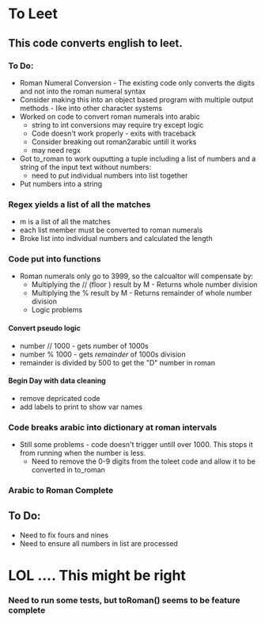 
# To Leet
## This code converts english to leet.
### To Do:
- Roman Numeral Conversion - The existing code only converts the digits  and not into the roman numeral syntax
- Consider making this into an object based program with multiple output methods -  like into other character systems
- Worked on code to convert roman numerals into arabic
  - string to int conversions may require try except logic
  - Code doesn't work properly - exits with traceback
  - Consider breaking out roman2arabic untill it works
  - may need regx
- Got to_roman to work ouputting a tuple including a list of numbers and a string of the input text without numbers:
  - need to put individual numbers into list together
-  Put numbers into a string
### Regex yields a list of all the matches
- m is a list of all the matches
- each list member must be converted to roman numerals
- Broke list into individual numbers and calculated the length
### Code put into functions
- Roman numerals only go to 3999, so the calcualtor will compensate by:
  - Multiplying the // (floor ) result by M - Returns whole number division
  - Multiplying the % result by M - Returns remainder of whole number division
  - Logic problems

#### Convert pseudo logic
  - number // 1000 - gets number of 1000s
  - number % 1000 - gets *remainder* of 1000s division
  - remainder is divided by 500 to get the "D" number in roman

#### Begin Day with data cleaning 
- remove depricated code
- add labels to print to show var names

### Code breaks arabic into dictionary at roman intervals 
- Still some problems -  code doesn't trigger untill over 1000. This stops it from running when the number is less.
  - Need to remove the 0-9 digits from the toleet code and allow it to be converted in to_roman
### Arabic to Roman Complete

## To Do:
  - Need to fix fours and nines
  - Need to ensure all numbers in list are processed
# LOL .... This might be right
### Need to run some tests, but toRoman() seems to be feature complete

